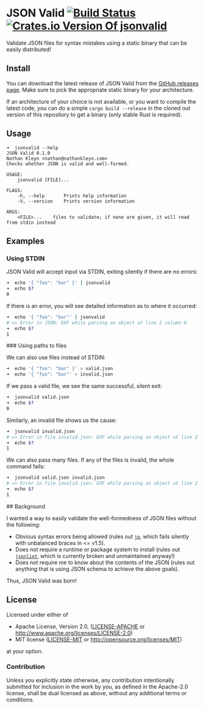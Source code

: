 # JSON Valid [![Build Status](https://travis-ci.org/nathankleyn/jsonvalid.svg)](https://travis-ci.org/nathankleyn/jsonvalid) [![Crates.io Version Of jsonvalid](https://img.shields.io/crates/v/jsonvalid.svg)](https://crates.io/crates/jsonvalid)

Validate JSON files for syntax mistakes using a static binary that can be easily distributed!

## Install

You can download the latest release of JSON Valid from the [GitHub releases page](https://github.com/nathankleyn/jsonvalid/releases). Make sure to pick the appropriate static binary for your architecture.

If an architecture of your choice is not available, or you want to compile the latest code, you can do a simple `cargo build --release` in the cloned out version of this repository to get a binary (only stable Rust is required).

## Usage

```
➜  jsonvalid --help
JSON Valid 0.1.0
Nathan Kleyn <nathan@nathankleyn.com>
Checks whether JSON is valid and well-formed.

USAGE:
    jsonvalid [FILE]...

FLAGS:
    -h, --help       Prints help information
    -V, --version    Prints version information

ARGS:
    <FILE>...    files to validate; if none are given, it will read from stdin instead
```

## Examples

### Using STDIN

JSON Valid will accept input via STDIN, exiting silently if there are no errors:

```sh
➜  echo '{ "foo": "bar" }' | jsonvalid
➜  echo $?
0
```

If there is an error, you will see detailed information as to where it occurred:

```sh
➜  echo '{ "foo": "bar"' | jsonvalid
# => Error in JSON: EOF while parsing an object at line 2 column 0
➜  echo $?
1
```

### Using paths to files

We can also use files instead of STDIN:

```sh
➜  echo '{ "foo": "bar" }' > valid.json
➜  echo '{ "foo": "bar"' > invalid.json
```

If we pass a valid file, we see the same successful, silent exit:

```sh
➜  jsonvalid valid.json
➜  echo $?
0
```

Similarly, an invalid file shows us the cause:

```sh
➜  jsonvalid invalid.json
# => Error in file invalid.json: EOF while parsing an object at line 2 column 0
➜  echo $?
1
```

We can also pass many files. If any of the files is invalid, the whole command fails:

```sh
➜  jsonvalid valid.json invalid.json
# => Error in file invalid.json: EOF while parsing an object at line 2 column 0
➜  echo $?
1
```

## Background

I wanted a way to easily validate the well-formedness of JSON files without the following:

* Obvious syntax errors being allowed (rules out [`jq`](https://github.com/stedolan/jq), which fails silently with unbalanced braces in <= v1.5).
* Does not require a runtime or package system to install (rules out [`jsonlint`](npmjs.com/package/jsonlint), which is currently broken and unmaintained anyway!)
* Does not require me to know about the contents of the JSON (rules out anything that is using JSON schema to achieve the above goals).

Thus, JSON Valid was born!

## License

Licensed under either of

* Apache License, Version 2.0, ([LICENSE-APACHE](LICENSE-APACHE) or http://www.apache.org/licenses/LICENSE-2.0)
* MIT license ([LICENSE-MIT](LICENSE-MIT) or http://opensource.org/licenses/MIT)

at your option.

### Contribution

Unless you explicitly state otherwise, any contribution intentionally
submitted for inclusion in the work by you, as defined in the Apache-2.0
license, shall be dual licensed as above, without any additional terms or
conditions.
